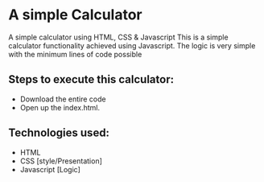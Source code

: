 # A simple Calculator
 A simple calculator using HTML, CSS &amp; Javascript
 This is a simple calculator functionality achieved using Javascript. The logic is very simple with the minimum lines of code possible
 
## Steps to execute this calculator:
- Download the entire code 
- Open up the index.html.

## Technologies used: 
- HTML
- CSS [style/Presentation]
- Javascript [Logic]
